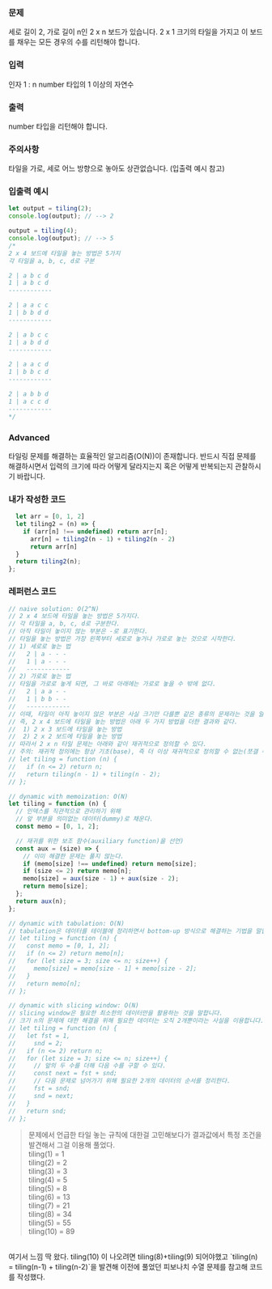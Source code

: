 ### 문제
세로 길이 2, 가로 길이 n인 2 x n 보드가 있습니다. 2 x 1 크기의 타일을 가지고 이 보드를 채우는 모든 경우의 수를 리턴해야 합니다.

### 입력
인자 1 : n
number 타입의 1 이상의 자연수

### 출력
number 타입을 리턴해야 합니다.

### 주의사항
타일을 가로, 세로 어느 방향으로 놓아도 상관없습니다. (입출력 예시 참고)

### 입출력 예시
```js
let output = tiling(2);
console.log(output); // --> 2

output = tiling(4);
console.log(output); // --> 5
/* 
2 x 4 보드에 타일을 놓는 방법은 5가지
각 타일을 a, b, c, d로 구분

2 | a b c d
1 | a b c d 
------------

2 | a a c c
1 | b b d d 
------------

2 | a b c c
1 | a b d d 
------------

2 | a a c d
1 | b b c d 
------------

2 | a b b d
1 | a c c d 
------------
*/
```

### Advanced
타일링 문제를 해결하는 효율적인 알고리즘(O(N))이 존재합니다. 반드시 직접 문제를 해결하시면서 입력의 크기에 따라 어떻게 달라지는지 혹은 어떻게 반복되는지 관찰하시기 바랍니다.

### 내가 작성한 코드
```js
  let arr = [0, 1, 2]
  let tiling2 = (n) => {
    if (arr[n] !== undefined) return arr[n];
      arr[n] = tiling2(n - 1) + tiling2(n - 2)
      return arr[n]
  }
  return tiling2(n);
};
```

### 레퍼런스 코드
```js
// naive solution: O(2^N)
// 2 x 4 보드에 타일을 놓는 방법은 5가지다.
// 각 타일을 a, b, c, d로 구분한다.
// 아직 타일이 놓이지 않는 부분은 -로 표기한다.
// 타일을 놓는 방법은 가장 왼쪽부터 세로로 놓거나 가로로 놓는 것으로 시작한다.
// 1) 세로로 놓는 법
//   2 | a - - -
//   1 | a - - -
//   ------------
// 2) 가로로 놓는 법
// 타일을 가로로 놓게 되면, 그 바로 아래에는 가로로 놓을 수 밖에 없다.
//   2 | a a - -
//   1 | b b - -
//   ------------
// 이때, 타일이 아직 놓이지 않은 부분은 사실 크기만 다를뿐 같은 종류의 문제라는 것을 알 수 있다.
// 즉, 2 x 4 보드에 타일을 놓는 방법은 아래 두 가지 방법을 더한 결과와 같다.
//  1) 2 x 3 보드에 타일을 놓는 방법
//  2) 2 x 2 보드에 타일을 놓는 방법
// 따라서 2 x n 타일 문제는 아래와 같이 재귀적으로 정의할 수 있다.
// 주의: 재귀적 정의에는 항상 기초(base), 즉 더 이상 재귀적으로 정의할 수 없는(쪼갤 수 없는) 문제를 별도로 정의해야 한다.
// let tiling = function (n) {
//   if (n <= 2) return n;
//   return tiling(n - 1) + tiling(n - 2);
// };

// dynamic with memoization: O(N)
let tiling = function (n) {
  // 인덱스를 직관적으로 관리하기 위해
  // 앞 부분을 의미없는 데이터(dummy)로 채운다.
  const memo = [0, 1, 2];

  // 재귀를 위한 보조 함수(auxiliary function)을 선언)
  const aux = (size) => {
    // 이미 해결한 문제는 풀지 않는다.
    if (memo[size] !== undefined) return memo[size];
    if (size <= 2) return memo[n];
    memo[size] = aux(size - 1) + aux(size - 2);
    return memo[size];
  };
  return aux(n);
};

// dynamic with tabulation: O(N)
// tabulation은 데이터를 테이블에 정리하면서 bottom-up 방식으로 해결하는 기법을 말합니다.
// let tiling = function (n) {
//   const memo = [0, 1, 2];
//   if (n <= 2) return memo[n];
//   for (let size = 3; size <= n; size++) {
//     memo[size] = memo[size - 1] + memo[size - 2];
//   }
//   return memo[n];
// };

// dynamic with slicing window: O(N)
// slicing window은 필요한 최소한의 데이터만을 활용하는 것을 말합니다.
// 크기 n의 문제에 대한 해결을 위해 필요한 데이터는 오직 2개뿐이라는 사실을 이용합니다.
// let tiling = function (n) {
//   let fst = 1,
//     snd = 2;
//   if (n <= 2) return n;
//   for (let size = 3; size <= n; size++) {
//     // 앞의 두 수를 더해 다음 수를 구할 수 있다.
//     const next = fst + snd;
//     // 다음 문제로 넘어가기 위해 필요한 2개의 데이터의 순서를 정리한다.
//     fst = snd;
//     snd = next;
//   }
//   return snd;
// };
```

> 문제에서 언급한 타일 놓는 규칙에 대한걸 고민해보다가 결과값에서 특정 조건을 발견해서 그걸 이용해 풀었다.<br>
tiling(1) = 1<br>
tiling(2) = 2<br>
tiling(3) = 3<br>
tiling(4) = 5<br>
tiling(5) = 8<br>
tiling(6) = 13<br>
tiling(7) = 21<br>
tiling(8) = 34<br>
tiling(5) = 55<br>
tiling(10) = 89
<br>
여기서 느낌 딱 왔다. tiling(10) 이 나오려면 tiling(8)+tiling(9) 되어야했고 `tiling(n) = tiling(n-1) + tiling(n-2)`을 발견해 이전에 풀었던 피보나치 수열 문제를 참고해 코드를 작성했다.